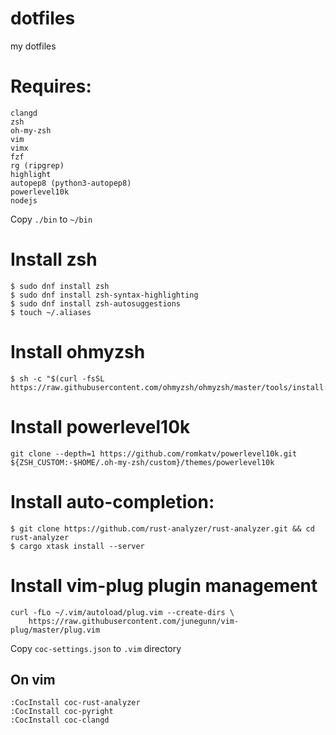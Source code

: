 # dotfiles
my dotfiles

# Requires:

```
clangd
zsh
oh-my-zsh
vim
vimx
fzf
rg (ripgrep)
highlight
autopep8 (python3-autopep8)
powerlevel10k
nodejs
```

Copy ``./bin`` to ``~/bin``

# Install zsh
```
$ sudo dnf install zsh
$ sudo dnf install zsh-syntax-highlighting
$ sudo dnf install zsh-autosuggestions
$ touch ~/.aliases
```

# Install ohmyzsh
```
$ sh -c "$(curl -fsSL https://raw.githubusercontent.com/ohmyzsh/ohmyzsh/master/tools/install.sh)"
```

# Install powerlevel10k
```
git clone --depth=1 https://github.com/romkatv/powerlevel10k.git ${ZSH_CUSTOM:-$HOME/.oh-my-zsh/custom}/themes/powerlevel10k
```

# Install auto-completion:

```
$ git clone https://github.com/rust-analyzer/rust-analyzer.git && cd rust-analyzer
$ cargo xtask install --server
```

# Install vim-plug plugin management
```
curl -fLo ~/.vim/autoload/plug.vim --create-dirs \
    https://raw.githubusercontent.com/junegunn/vim-plug/master/plug.vim
```

Copy ``coc-settings.json`` to ``.vim`` directory

## On vim
```
:CocInstall coc-rust-analyzer
:CocInstall coc-pyright
:CocInstall coc-clangd
```
